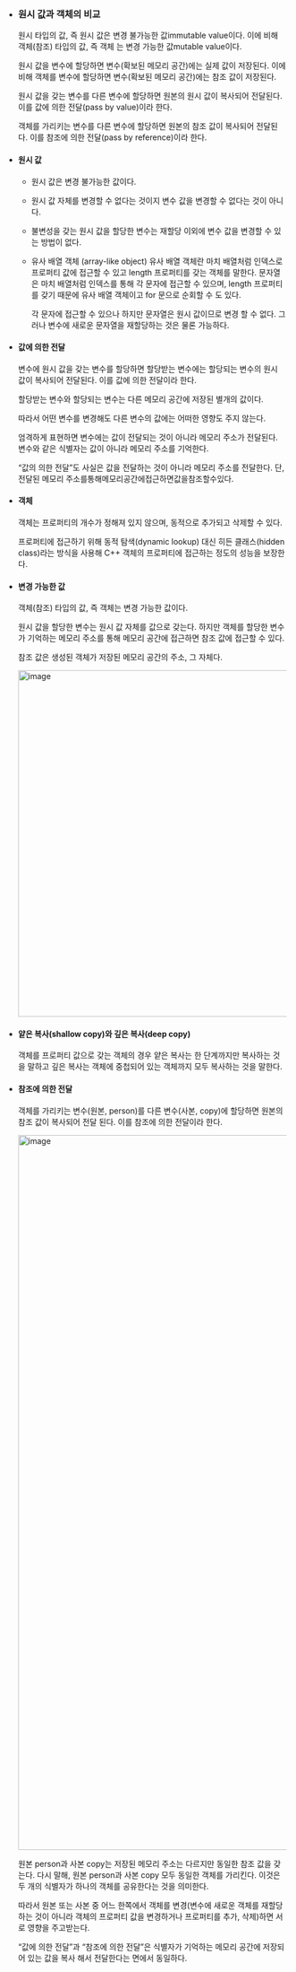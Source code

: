 - ### 원시 값과 객체의 비교

  원시 타입의 값, 즉 원시 값은 변경 불가능한 값immutable value이다. 이에 비해 객체(참조) 타입의 값, 즉 객체 는 변경 가능한 값mutable value이다.

  원시 값을 변수에 할당하면 변수(확보된 메모리 공간)에는 실제 값이 저장된다. 이에 비해 객체를 변수에 할당하면 변수(확보된 메모리 공간)에는 참조 값이 저장된다.

  원시 값을 갖는 변수를 다른 변수에 할당하면 원본의 원시 값이 복사되어 전달된다. 이를 값에 의한 전달(pass by value)이라 한다.

  객체를 가리키는 변수를 다른 변수에 할당하면 원본의 참조 값이 복사되어 전달된다. 이를 참조에 의한 전달(pass by reference)이라 한다.

- #### 원시 값

  - 원시 값은 변경 불가능한 값이다.
  - 원시 값 자체를 변경할 수 없다는 것이지 변수 값을 변경할 수 없다는 것이 아니다.
  - 불변성을 갖는 원시 값을 할당한 변수는 재할당 이외에 변수 값을 변경할 수 있는 방법이 없다.

  - 유사 배열 객체 (array-like object)
    유사 배열 객체란 마치 배열처럼 인덱스로 프로퍼티 값에 접근할 수 있고 length 프로퍼티를 갖는 객체를 말한다. 문자열은 마치 배열처럼 인덱스를 통해 각 문자에 접근할 수 있으며, length 프로퍼티를 갖기 때문에 유사 배열 객체이고 for 문으로 순회할 수 도 있다.

    각 문자에 접근할 수 있으나 하지만 문자열은 원시 값이므로 변경 할 수 없다. 그러나 변수에 새로운 문자열을 재할당하는 것은 물론 가능하다.

- #### 값에 의한 전달

  변수에 원시 값을 갖는 변수를 할당하면 할당받는 변수에는 할당되는 변수의 원시 값이 복사되어 전달된다. 이를 값에 의한 전달이라 한다.

  할당받는 변수와 할당되는 변수는 다른 메모리 공간에 저장된 별개의 값이다.

  따라서 어떤 변수를 변경해도 다른 변수의 값에는 어떠한 영향도 주지 않는다.

  엄격하게 표현하면 변수에는 값이 전달되는 것이 아니라 메모리 주소가 전달된다. 변수와 같은 식별자는 값이 아니라 메모리 주소를 기억한다.

  “값의 의한 전달”도 사실은 값을 전달하는 것이 아니라 메모리 주소를 전달한다. 단, 전달된 메모리 주소를통해메모리공간에접근하면값을참조할수있다.

- #### 객체

  객체는 프로퍼티의 개수가 정해져 있지 않으며, 동적으로 추가되고 삭제할 수 있다.

  프로퍼티에 접근하기 위해 동적 탐색(dynamic lookup) 대신 히든 클래스(hidden class)라는 방식을 사용해 C++ 객체의 프로퍼티에 접근하는 정도의 성능을 보장한다.

- #### 변경 가능한 값

  객체(참조) 타입의 값, 즉 객체는 변경 가능한 값이다.

  원시 값을 할당한 변수는 원시 값 자체를 값으로 갖는다. 하지만 객체를 할당한 변수가 기억하는 메모리 주소를 통해 메모리 공간에 접근하면 참조 값에 접근할 수 있다.

  참조 값은 생성된 객체가 저장된 메모리 공간의 주소, 그 자체다.

  <img width="618" alt="image" src="https://github.com/Yoonkyoungme/js-deep-dive-study/assets/76903801/7eccb7a6-1463-4261-9fde-aed9259ee986">

- #### 얕은 복사(shallow copy)와 깊은 복사(deep copy)

  객체를 프로퍼티 값으로 갖는 객체의 경우 얕은 복사는 한 단계까지만 복사하는 것을 말하고 깊은 복사는 객체에 중첩되어 있는 객체까지 모두 복사하는 것을 말한다.

- #### 참조에 의한 전달

  객체를 가리키는 변수(원본, person)를 다른 변수(사본, copy)에 할당하면 원본의 참조 값이 복사되어 전달 된다. 이를 참조에 의한 전달이라 한다.

  <img width="1275" alt="image" src="https://github.com/Yoonkyoungme/js-deep-dive-study/assets/76903801/67e3a4df-6750-4a2d-9ca3-42862337a479">

  원본 person과 사본 copy는 저장된 메모리 주소는 다르지만 동일한 참조 값을 갖는다. 다시 말해, 원본 person과 사본 copy 모두 동일한 객체를 가리킨다. 이것은 두 개의 식별자가 하나의 객체를 공유한다는 것을 의미한다.

  따라서 원본 또는 사본 중 어느 한쪽에서 객체를 변경(변수에 새로운 객체를 재할당하는 것이 아니라 객체의 프로퍼티 값을 변경하거나 프로퍼티를 추가, 삭제)하면 서로 영향을 주고받는다.

  “값에 의한 전달”과 “참조에 의한 전달”은 식별자가 기억하는 메모리 공간에 저장되어 있는 값을 복사 해서 전달한다는 면에서 동일하다.

